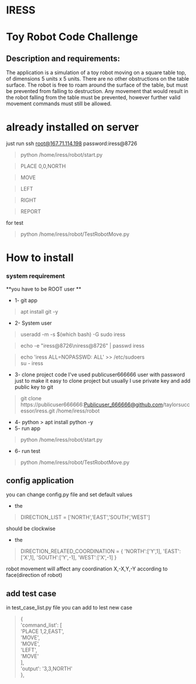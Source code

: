 #  IRESS
# Toy Robot Code Challenge

## Description and requirements:

The application is a simulation of a toy robot moving on a square table top, of dimensions 5 units x 5 units. There are no other obstructions on the table surface. The robot is free to roam around the surface of the table, but must be prevented from falling to destruction. Any movement that would result in the robot falling from the table must be prevented, however further valid movement commands must still be allowed.

# already installed on server
just run 
ssh root@167.71.114.198
password:iress@8726

> python /home/iress/robot/start.py

> PLACE 0,0,NORTH

> MOVE

>LEFT

>RIGHT

>REPORT


for test
>  python /home/iress/robot/TestRobotMove.py 

# How to install 
### system requirement
**you have to be ROOT user **
- 1- git app
> apt install git -y  

- 2- System user
>    useradd -m -s $(which bash) -G sudo iress  

>echo -e "iress@8726\niress@8726" | passwd iress  

>echo 'iress ALL=NOPASSWD: ALL' >> /etc/sudoers  
> su - iress

- 3- clone project code
I've used publicuser666666 user with password just to make it easy to clone project but usually I use private key and add public key to git
>   git clone https://publicuser666666:Publicuser_666666@github.com/taylorsuccessor/iress.git /home/iress/robot
- 4- python 
      > apt install python -y
- 5- run app

> python /home/iress/robot/start.py

- 6- run test
>  python /home/iress/robot/TestRobotMove.py 



## config application
you can change config.py file and set default values
- the
>DIRECTION_LIST = ['NORTH','EAST','SOUTH','WEST']

should be clockwise 

- the
> DIRECTION_RELATED_COORDINATION = {
    'NORTH':['Y',1],
    'EAST':['X',1],
    'SOUTH':['Y',-1],
    'WEST':['X',-1]
}


robot movement will affect any coordination X,-X,Y,-Y according to face(direction of robot)



## add test case 
in test_case_list.py file you can add to lest new case
> {  
    'command_list': [  
        'PLACE 1,2,EAST',  
  'MOVE',  
  'MOVE',  
  'LEFT',  
  'MOVE'  
  ],  
  'output': '3,3,NORTH'  
},
 
 